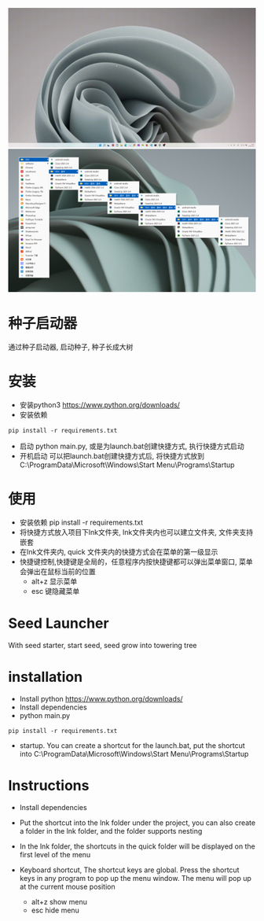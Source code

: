 ![image](./example.gif)
![image](./example.png)
# 种子启动器
通过种子启动器, 启动种子, 种子长成大树
# 安装
- 安装python3 https://www.python.org/downloads/
- 安装依赖
```
pip install -r requirements.txt
```
- 启动 python main.py, 或是为launch.bat创建快捷方式, 执行快捷方式启动
- 开机启动 可以把launch.bat创建快捷方式后, 将快捷方式放到 C:\ProgramData\Microsoft\Windows\Start Menu\Programs\Startup
# 使用
- 安装依赖 pip install -r requirements.txt
- 将快捷方式放入项目下lnk文件夹, lnk文件夹内也可以建立文件夹, 文件夹支持嵌套
- 在lnk文件夹内, quick 文件夹内的快捷方式会在菜单的第一级显示
- 快捷键控制,快捷键是全局的，任意程序内按快捷键都可以弹出菜单窗口, 菜单会弹出在鼠标当前的位置
    - alt+z 显示菜单
    - esc 键隐藏菜单

# Seed Launcher
With seed starter, start seed, seed grow into towering tree
# installation
- Install python https://www.python.org/downloads/
- Install dependencies 
- python main.py
```
pip install -r requirements.txt
```
- startup. You can create a shortcut for the launch.bat, put the shortcut into C:\ProgramData\Microsoft\Windows\Start Menu\Programs\Startup
# Instructions
-  Install dependencies

- Put the shortcut into the lnk folder under the project, you can also create a folder in the lnk folder, and the folder supports nesting
- In the lnk folder, the shortcuts in the quick folder will be displayed on the first level of the menu
- Keyboard shortcut, The shortcut keys are global. Press the shortcut keys in any program to pop up the menu window. The menu will pop up at the current mouse position
    - alt+z show menu
    - esc hide menu

